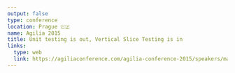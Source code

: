 ```yaml
---
output: false
type: conference
location: Prague 🇨🇿
name: Agilia 2015
title: Unit testing is out, Vertical Slice Testing is in
links:
  type: web
  link: https://agiliaconference.com/agilia-conference-2015/speakers/marcin-floryan/
---
```

